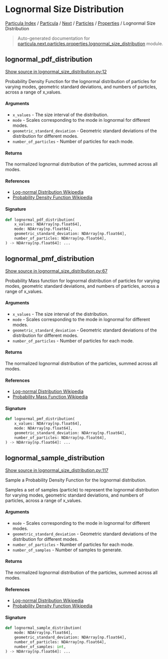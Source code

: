# Lognormal Size Distribution

[Particula Index](../../../../README.md#particula-index) / [Particula](../../../index.md#particula) / [Next](../../index.md#next) / [Particles](../index.md#particles) / [Properties](./index.md#properties) / Lognormal Size Distribution

> Auto-generated documentation for [particula.next.particles.properties.lognormal_size_distribution](https://github.com/uncscode/particula/blob/main/particula/next/particles/properties/lognormal_size_distribution.py) module.

## lognormal_pdf_distribution

[Show source in lognormal_size_distribution.py:12](https://github.com/uncscode/particula/blob/main/particula/next/particles/properties/lognormal_size_distribution.py#L12)

Probability Density Function for the lognormal distribution of particles
for varying modes, geometric standard deviations, and numbers of particles,
across a range of x_values.

#### Arguments

- `x_values` - The size interval of the distribution.
- `mode` - Scales corresponding to the mode in lognormal for different
    modes.
- `geometric_standard_deviation` - Geometric standard deviations of the
    distribution for different modes.
- `number_of_particles` - Number of particles for each mode.

#### Returns

The normalized lognormal distribution of the particles, summed
across all modes.

#### References

- [Log-normal Distribution Wikipedia](
    https://en.wikipedia.org/wiki/Log-normal_distribution)
 - [Probability Density Function Wikipedia](
    https://en.wikipedia.org/wiki/Probability_density_function)

#### Signature

```python
def lognormal_pdf_distribution(
    x_values: NDArray[np.float64],
    mode: NDArray[np.float64],
    geometric_standard_deviation: NDArray[np.float64],
    number_of_particles: NDArray[np.float64],
) -> NDArray[np.float64]: ...
```



## lognormal_pmf_distribution

[Show source in lognormal_size_distribution.py:67](https://github.com/uncscode/particula/blob/main/particula/next/particles/properties/lognormal_size_distribution.py#L67)

Probability Mass function for lognormal distribution of particles for
varying modes, geometric standard deviations, and numbers of particles,
across a range of x_values.

#### Arguments

- `x_values` - The size interval of the distribution.
- `mode` - Scales corresponding to the mode in lognormal for different
    modes.
- `geometric_standard_deviation` - Geometric standard deviations of the
    distribution for different modes.
- `number_of_particles` - Number of particles for each mode.

#### Returns

The normalized lognormal distribution of the particles, summed
across all modes.

#### References

- [Log-normal Distribution Wikipedia](
    https://en.wikipedia.org/wiki/Log-normal_distribution)
- [Probability Mass Function Wikipedia](
    https://en.wikipedia.org/wiki/Probability_mass_function)

#### Signature

```python
def lognormal_pmf_distribution(
    x_values: NDArray[np.float64],
    mode: NDArray[np.float64],
    geometric_standard_deviation: NDArray[np.float64],
    number_of_particles: NDArray[np.float64],
) -> NDArray[np.float64]: ...
```



## lognormal_sample_distribution

[Show source in lognormal_size_distribution.py:117](https://github.com/uncscode/particula/blob/main/particula/next/particles/properties/lognormal_size_distribution.py#L117)

Sample a Probability Density Function for the lognormal distribution.

Samples a set of samples (particle) to represent the lognormal distribution
for varying modes, geometric standard deviations, and numbers of particles,
across a range of x_values.

#### Arguments

- `mode` - Scales corresponding to the mode in lognormal for different
    modes.
- `geometric_standard_deviation` - Geometric standard deviations of the
    distribution for different modes.
- `number_of_particles` - Number of particles for each mode.
- `number_of_samples` - Number of samples to generate.

#### Returns

The normalized lognormal distribution of the particles, summed
across all modes.

#### References

- [Log-normal Distribution Wikipedia](
    https://en.wikipedia.org/wiki/Log-normal_distribution)
 - [Probability Density Function Wikipedia](
    https://en.wikipedia.org/wiki/Probability_density_function)

#### Signature

```python
def lognormal_sample_distribution(
    mode: NDArray[np.float64],
    geometric_standard_deviation: NDArray[np.float64],
    number_of_particles: NDArray[np.float64],
    number_of_samples: int,
) -> NDArray[np.float64]: ...
```

